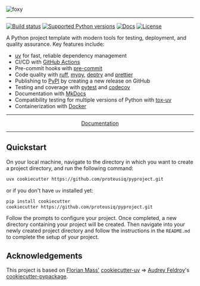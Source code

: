 ![foxy](https://github.com/user-attachments/assets/551303aa-e025-46d4-983f-0f933bfccd00)

---

[![Build status](https://img.shields.io/github/actions/workflow/status/proteusiq/pyproject/main.yml?branch=main)](https://github.com/proteusiq/pyproject/actions/workflows/main.yml?query=branch%3Amain)
[![Supported Python versions](https://img.shields.io/badge/python-3.9_%7C_3.10_%7C_3.11_%7C_3.12_%7C_3.13-blue?labelColor=grey&color=blue)](https://github.com/proteusiq/pyproject/blob/main/pyproject.toml)
[![Docs](https://img.shields.io/badge/docs-gh--pages-blue)](https://proteusiq.github.io/pyproject/)
[![License](https://img.shields.io/github/license/proteusiq/pyproject)](https://img.shields.io/github/license/proteusiq/pyproject)

A Python project template with modern tools for testing, deployment, and quality assurance. Key features include:

- [uv](https://docs.astral.sh/uv/) for fast, reliable dependency management
- CI/CD with [GitHub Actions](https://github.com/features/actions)
- Pre-commit hooks with [pre-commit](https://pre-commit.com/)
- Code quality with [ruff](https://github.com/charliermarsh/ruff), [mypy](https://mypy.readthedocs.io/en/stable/), [deptry](https://github.com/proteusiq/deptry/) and [prettier](https://prettier.io/)
- Publishing to [PyPI](https://pypi.org) by creating a new release on GitHub
- Testing and coverage with [pytest](https://docs.pytest.org/en/7.1.x/) and [codecov](https://about.codecov.io/)
- Documentation with [MkDocs](https://www.mkdocs.org/)
- Compatibility testing for multiple versions of Python with [tox-uv](https://github.com/tox-dev/tox-uv)
- Containerization with [Docker](https://www.docker.com/)

---

<p align="center">
  <a href="https://proteusiq.github.io/pyproject/">Documentation</a>
</p>

---

## Quickstart

On your local machine, navigate to the directory in which you want to
create a project directory, and run the following command:

```bash
uvx cookiecutter https://github.com/proteusiq/pyproject.git
```

or if you don't have `uv` installed yet:

```bash
pip install cookiecutter
cookiecutter https://github.com/proteusiq/pyproject.git
```

Follow the prompts to configure your project. Once completed, a new directory containing your project will be created. Then navigate into your newly created project directory and follow the instructions in the `README.md` to complete the setup of your project.

## Acknowledgements

This project is based on [Florian Mass'](https://github.com/fpgmaas) [cookiecutter-uv](https://github.com/fpgmaas/cookiecutter-uv) => [Audrey
Feldroy](https://github.com/audreyfeldroy)'s [cookiecutter-pypackage](https://github.com/audreyfeldroy/cookiecutter-pypackage).

